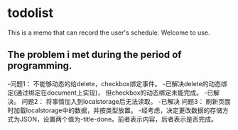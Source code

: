 # todolist
This is a memo that can record the user's schedule. Welcome to use.
<br>
## The problem i met during the period of programming.
-问题1： 不能够动态的给delete，checkbox绑定事件。
 		  	-已解决delete的动态绑定(通过绑定在document上实现)，
 			   但checkbox的动态绑定未能完成。
 			  -已解决。
 	问题2： 将事情加入到localstorage后无法读取。 
 			-已解决
 	问题3： 刷新页面时加载localstorage中的数据，并按类型放置。
 			-经考虑，决定更改数据的存储方式为JSON，设置两个值为-title-done。前者表示内容，后者表示是否完成。
